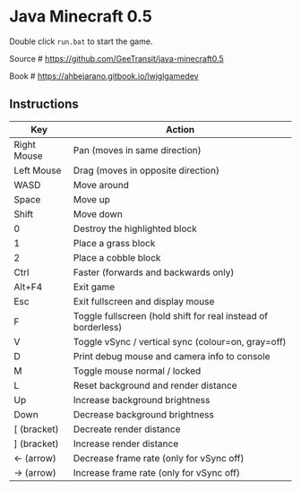 # Java Minecraft 0.5

Double click `run.bat` to start the game.

Source # https://github.com/GeeTransit/java-minecraft0.5

Book # https://ahbejarano.gitbook.io/lwjglgamedev

## Instructions

| Key          | Action |
| ------------ | ------ |
| Right Mouse  | Pan (moves in same direction) |
| Left Mouse   | Drag (moves in opposite direction) |
| WASD         | Move around |
| Space        | Move up |
| Shift        | Move down |
| 0            | Destroy the highlighted block |
| 1            | Place a grass block |
| 2            | Place a cobble block |
| Ctrl         | Faster (forwards and backwards only) |
| Alt+F4       | Exit game |
| Esc          | Exit fullscreen and display mouse |
| F            | Toggle fullscreen (hold shift for real instead of borderless) |
| V            | Toggle vSync / vertical sync (colour=on, gray=off) |
| D            | Print debug mouse and camera info to console |
| M            | Toggle mouse normal / locked |
| L            | Reset background and render distance |
| Up           | Increase background brightness |
| Down         | Decrease background brightness |
| \[ (bracket) | Decreate render distance |
| \] (bracket) | Increase render distance |
| <- (arrow)   | Decrease frame rate (only for vSync off) |
| -> (arrow)   | Increase frame rate (only for vSync off) |
